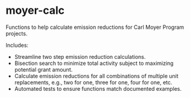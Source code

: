 # moyer-calc
Functions to help calculate emission reductions for Carl Moyer Program projects.

Includes:
- Streamline two step emission reduction calculations.
- Bisection search to minimize total activity subject to maximizing potential grant amount.
- Calculate emission reductions for all combinations of multiple unit replacements, e.g., two for one, three for one, four for one, etc.
- Automated tests to ensure functions match documented examples.